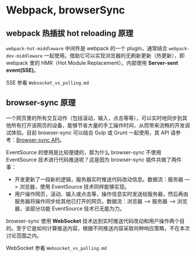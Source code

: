 # Webpack, browserSync

## webpack 热插拔 hot reloading 原理

`webpack-hot-middleware` 中间件是 webpack 的一个 plugin，通常结合 `webpack-dev-middleware` 一起使用。借助它可以实现浏览器的无刷新更新（热更新），即 webpack 里的 HMR（Hot Module Replacement）。内部使用 **Server-sent event(SSE)**。

SSE 参看 `Websocket_vs_polling.md`

## browser-sync 原理

一个网页里的所有交互动作（包括滚动，输入，点击等等），可以实时地同步到其他所有打开该网页的设备，能够节省大量的手工操作时间，从而带来流畅的开发调试体验。目前 browser-sync 可以结合 Gulp 或 Grunt 一起使用，其 API 请参考：[Browser-sync API](http://www.browsersync.cn/docs/api/)。

EventSource 的使用是比较便捷的，那为什么 browser-sync 不使用 EventSource 技术进行代码推送呢？这是因为 browser-sync 插件共做了两件事：

- 开发更新了一段新的逻辑，服务器实时推送代码改动信息。数据流：服务器 —> 浏览器，使用 EventSource 技术同样能够实现。
- 用户操作网页，滚动、输入或点击等，操作信息实时发送给服务器，然后再由服务器将操作同步给其他已打开的网页。数据流：浏览器 —> 服务器 —> 浏览器，该部分功能 EventSource 技术已无能为力。

browser-sync 使用 **WebSocket** 技术达到实时推送代码改动和用户操作两个目的。至于它是如何计算推送内容，根据不同推送内容采取何种响应策略，不在本次讨论范围之内。

WebSocket 参看 `Websocket_vs_polling.md`
